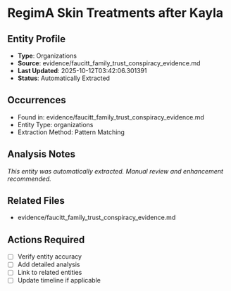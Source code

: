 # RegimA Skin Treatments after Kayla

## Entity Profile
- **Type**: Organizations
- **Source**: evidence/faucitt_family_trust_conspiracy_evidence.md
- **Last Updated**: 2025-10-12T03:42:06.301391
- **Status**: Automatically Extracted

## Occurrences
- Found in: evidence/faucitt_family_trust_conspiracy_evidence.md
- Entity Type: organizations
- Extraction Method: Pattern Matching

## Analysis Notes
*This entity was automatically extracted. Manual review and enhancement recommended.*

## Related Files
- evidence/faucitt_family_trust_conspiracy_evidence.md

## Actions Required
- [ ] Verify entity accuracy
- [ ] Add detailed analysis
- [ ] Link to related entities
- [ ] Update timeline if applicable
